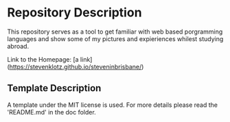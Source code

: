 # Repository Description

This repository serves as a tool to get familiar with web based porgramming languages and
show some of my pictures and expieriences whilest studying abroad.

Link to the Homepage: [a link] (https://stevenklotz.github.io/steveninbrisbane/)


## Template Description
A template under the MIT license is used. For more details please read the 'README.md' in the doc folder. 

